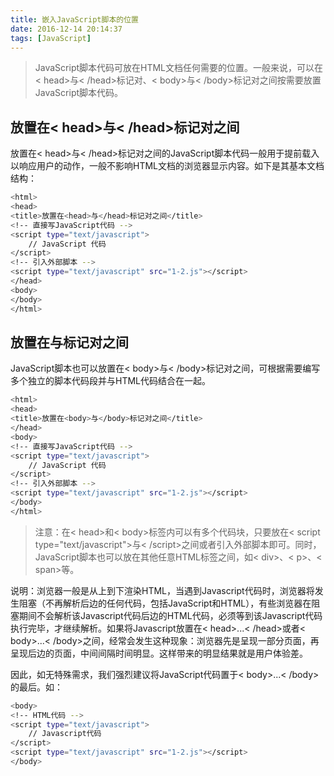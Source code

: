```yaml
---
title: 嵌入JavaScript脚本的位置
date: 2016-12-14 20:14:37
tags: [JavaScript]
---
```

>JavaScript脚本代码可放在HTML文档任何需要的位置。一般来说，可以在< head>与< /head>标记对、< body>与< /body>标记对之间按需要放置JavaScript脚本代码。

放置在< head>与< /head>标记对之间
---
放置在< head>与< /head>标记对之间的JavaScript脚本代码一般用于提前载入以响应用户的动作，一般不影响HTML文档的浏览器显示内容。如下是其基本文档结构：
``` bash
<html>
<head>
<title>放置在<head>与</head>标记对之间</title>
<!-- 直接写JavaScript代码 -->
<script type="text/javascript">
    // JavaScript 代码
</script>
<!-- 引入外部脚本 -->
<script type="text/javascript" src="1-2.js"></script>
</head>
<body>
</body>
</html>
```
放置在<body>与</body>标记对之间
---
JavaScript脚本也可以放置在< body>与< /body>标记对之间，可根据需要编写多个独立的脚本代码段并与HTML代码结合在一起。
```bash
<html>
<head>
<title>放置在<body>与</body>标记对之间</title>
</head>
<body>
<!-- 直接写JavaScript代码 -->
<script type="text/javascript">
    // JavaScript 代码
</script>
<!-- 引入外部脚本 -->
<script type="text/javascript" src="1-2.js"></script>
</body>
</html>
```
>注意：在< head>和< body>标签内可以有多个代码块，只要放在< script type="text/javascript">与< /script>之间或者引入外部脚本即可。同时，JavaScript脚本也可以放在其他任意HTML标签之间，如< div>、< p>、< span>等。

说明：浏览器一般是从上到下渲染HTML，当遇到Javascript代码时，浏览器将发生阻塞（不再解析后边的任何代码，包括JavaScript和HTML），有些浏览器在阻塞期间不会解析该Javascript代码后边的HTML代码，必须等到该Javascript代码执行完毕，才继续解析。如果将Javascript放置在< head>...< /head>或者< body>...< /body>之间，经常会发生这种现象：浏览器先是呈现一部分页面，再呈现后边的页面，中间间隔时间明显。这样带来的明显结果就是用户体验差。

因此，如无特殊需求，我们强烈建议将JavaScript代码置于< body>...< /body>的最后。如：
```bash
<body>
<!-- HTML代码 -->
<script type="text/javascript">
    // Javascript代码
</script>
<script type="text/javascript" src="1-2.js"></script>
</body>
```